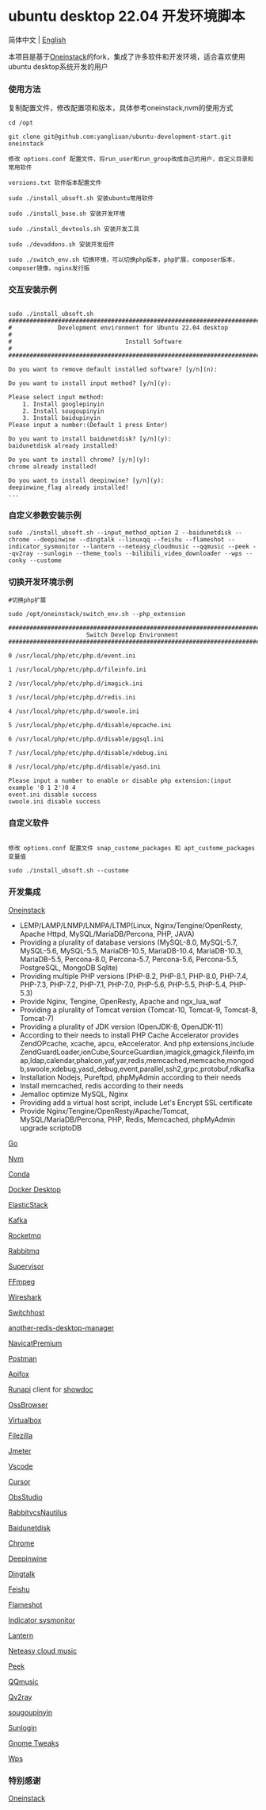 # ubuntu desktop 22.04 开发环境脚本
简体中文 | [English](README_EN.md)

本项目是基于[Oneinstack](https://github.com/oneinstack/oneinstack)的fork，集成了许多软件和开发环境，适合喜欢使用ubuntu desktop系统开发的用户

### 使用方法

复制配置文件，修改配置项和版本，具体参考oneinstack,nvm的使用方式

```shell
cd /opt

git clone git@github.com:yangliuan/ubuntu-development-start.git oneinstack

修改 options.conf 配置文件，将run_user和run_group改成自己的用户，自定义目录和常用软件

versions.txt 软件版本配置文件

sudo ./install_ubsoft.sh 安装ubuntu常用软件

sudo ./install_base.sh 安装开发环境

sudo ./install_devtools.sh 安装开发工具

sudo ./devaddons.sh 安装开发组件

sudo ./switch_env.sh 切换环境，可以切换php版本，php扩展，composer版本，composer镜像，nginx发行版
```

### 交互安装示例
```shell

sudo ./install_ubsoft.sh
################################################################################
#             Development environment for Ubuntu 22.04 desktop                 #
#                                Install Software                              #
################################################################################

Do you want to remove default installed software? [y/n](n): 

Do you want to install input method? [y/n](y): 

Please select input method:
	1. Install googlepinyin
	2. Install sougoupinyin
	3. Install baidupinyin
Please input a number:(Default 1 press Enter) 

Do you want to install baidunetdisk? [y/n](y): 
baidunetdisk already installed! 

Do you want to install chrome? [y/n](y): 
chrome already installed! 

Do you want to install deepinwine? [y/n](y): 
deepinwine_flag already installed! 
...

```


### 自定义参数安装示例
```shell
sudo ./install_ubsoft.sh --input_method_option 2 --baidunetdisk --chrome --deepinwine --dingtalk --linuxqq --feishu --flameshot --indicator_sysmonitor --lantern --neteasy_cloudmusic --qqmusic --peek --qv2ray --sunlogin --theme_tools --bilibili_video_downloader --wps --conky --custome
```

### 切换开发环境示例
```shell
#切换php扩展

sudo /opt/oneinstack/switch_env.sh --php_extension

#######################################################################
                      Switch Develop Environment
#######################################################################

0 /usr/local/php/etc/php.d/event.ini

1 /usr/local/php/etc/php.d/fileinfo.ini

2 /usr/local/php/etc/php.d/imagick.ini

3 /usr/local/php/etc/php.d/redis.ini

4 /usr/local/php/etc/php.d/swoole.ini

5 /usr/local/php/etc/php.d/disable/opcache.ini

6 /usr/local/php/etc/php.d/disable/pgsql.ini

7 /usr/local/php/etc/php.d/disable/xdebug.ini

8 /usr/local/php/etc/php.d/disable/yasd.ini

Please input a number to enable or disable php extension:(input example '0 1 2')0 4
event.ini disable success
swoole.ini disable success

```

### 自定义软件
```shell

修改 options.conf 配置文件 snap_custome_packages 和 apt_custome_packages 变量值

sudo ./install_ubsoft.sh --custome

```

### 开发集成
[Oneinstack](https://github.com/oneinstack/oneinstack)
- LEMP/LAMP/LNMP/LNMPA/LTMP(Linux, Nginx/Tengine/OpenResty, Apache Httpd, MySQL/MariaDB/Percona, PHP, JAVA)
- Providing a plurality of database versions (MySQL-8.0, MySQL-5.7, MySQL-5.6, MySQL-5.5, MariaDB-10.5, MariaDB-10.4, MariaDB-10.3, MariaDB-5.5, Percona-8.0, Percona-5.7, Percona-5.6, Percona-5.5, PostgreSQL, MongoDB Sqlite)
- Providing multiple PHP versions (PHP-8.2, PHP-8.1, PHP-8.0, PHP-7.4, PHP-7.3, PHP-7.2, PHP-7.1, PHP-7.0, PHP-5.6, PHP-5.5, PHP-5.4, PHP-5.3)
- Provide Nginx, Tengine, OpenResty, Apache and ngx_lua_waf
- Providing a plurality of Tomcat version (Tomcat-10, Tomcat-9, Tomcat-8, Tomcat-7)
- Providing a plurality of JDK version (OpenJDK-8, OpenJDK-11)
- According to their needs to install PHP Cache Accelerator provides ZendOPcache, xcache, apcu, eAccelerator. And php extensions,include ZendGuardLoader,ionCube,SourceGuardian,imagick,gmagick,fileinfo,imap,ldap,calendar,phalcon,yaf,yar,redis,memcached,memcache,mongodb,swoole,xdebug,yasd_debug,event,parallel,ssh2,grpc,protobuf,rdkafka
- Installation Nodejs, Pureftpd, phpMyAdmin according to their needs
- Install memcached, redis according to their needs
- Jemalloc optimize MySQL, Nginx
- Providing add a virtual host script, include Let's Encrypt SSL certificate
- Provide Nginx/Tengine/OpenResty/Apache/Tomcat, MySQL/MariaDB/Percona, PHP, Redis, Memcached, phpMyAdmin upgrade scriptoDB


[Go](https://github.com/golang/go)

[Nvm](https://github.com/nvm-sh/nvm)

[Conda](https://github.com/conda/conda)

[Docker Desktop](https://docs.docker.com/get-docker/)

[ElasticStack](https://www.elastic.co/cn/downloads/)

[Kafka](https://github.com/apache/kafka)

[Rocketmq](https://github.com/apache/rocketmq)

[Rabbitmq](https://github.com/rabbitmq/rabbitmq-server)

[Supervisor](https://github.com/Supervisor/supervisor)

[FFmpeg](https://github.com/FFmpeg/FFmpeg)

[Wireshark](https://www.wireshark.org/download.html)

[Switchhost](https://github.com/FFmpeg/FFmpeg)

[another-redis-desktop-manager](https://github.com/qishibo/AnotherRedisDesktopManager/blob/master/README.zh-CN.md)

[NavicatPremium](http://navicat.com/en/download)

[Postman](https://www.postman.com/)

[Apifox](https://apifox.com/)

[Runapi](https://www.showdoc.com.cn/runapi/4758520094221537) client for [showdoc](https://github.com/star7th/showdoc)

[OssBrowser](https://help.aliyun.com/document_detail/61872.htm)

[Virtualbox](https://www.virtualbox.org/)

[Filezilla](https://filezilla-project.org/)

[Jmeter](https://jmeter.apache.org/)

[Vscode](https://code.visualstudio.com/)

[Cursor](https://www.cursor.so/)

[ObsStudio](https://obsproject.com/)

[RabbitvcsNautilus](http://rabbitvcs.org/)

[Baidunetdisk](https://pan.baidu.com/disk/home)

[Chrome](https://www.google.com/chrome/)

[Deepinwine](https://github.com/zq1997/deepin-wine) 

[Dingtalk](https://www.dingtalk.com/en)

[Feishu](https://www.feishu.cn/en)

[Flameshot](https://github.com/flameshot-org/flameshot)

[Indicator sysmonitor](https://github.com/fossfreedom/indicator-sysmonitor)

[Lantern](https://getlantern.org/)

[Neteasy cloud music](https://music.163.com/)

[Peek](https://github.com/phw/peek)

[QQmusic](https://y.qq.com/)

[Qv2ray](https://github.com/Qv2ray/Qv2ray)

[sougoupinyin](https://pinyin.sogou.com/)

[Sunlogin](https://sunlogin.oray.com/)

[Gnome Tweaks](https://wiki.gnome.org/Apps/Tweaks)

[Wps](https://www.wps.cn/product/wpslinux)
### 特别感谢
[Oneinstack](https://github.com/oneinstack/oneinstack)



